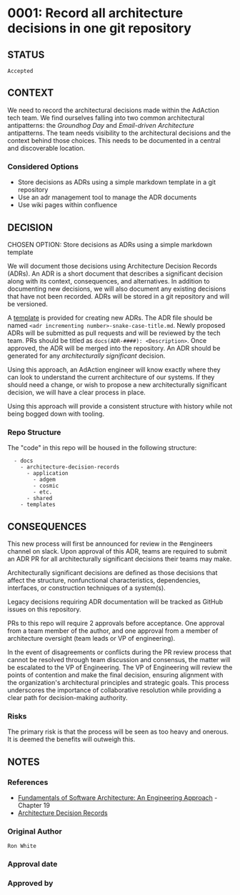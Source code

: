 # 0001: Record all architecture decisions in one git repository

## STATUS

    Accepted

## CONTEXT

We need to record the architectural decisions made within the AdAction
tech team. We find ourselves falling into two common architectural
antipatterns: the *Groundhog Day* and *Email-driven Architecture*
antipatterns. The team needs visibility to the architectural decisions and
the context behind those choices. This needs to be documented in a
central and discoverable location.

### Considered Options
 * Store decisions as ADRs using a simple markdown template in a git
   repository
 * Use an adr management tool to manage the ADR documents
 * Use wiki pages within confluence

## DECISION

CHOSEN OPTION: Store decisions as ADRs using a simple markdown template

We will document those decisions using Architecture Decision Records
(ADRs). An ADR is a short document that describes a significant
decision along with its context, consequences, and alternatives. In
addition to documenting new decisions, we will also document any
existing decisions that have not been recorded. ADRs will be stored in
a git repository and will be versioned.

A [template](../../template/number-adr-title-template.md) is provided
for creating new ADRs. The ADR file should be named `<adr incrementing
number>-snake-case-title.md`. Newly proposed ADRs will be submitted as
pull requests and will be reviewed by the tech team. PRs should be
titled as `docs(ADR-####): <Description>`. Once approved, the ADR will
be merged into the repository. An ADR should be generated for any
*architecturally significant* decision.

Using this approach, an AdAction engineer will know exactly where they
can look to understand the current architecture of our systems.  If
they should need a change, or wish to propose a new architecturally
significant decision, we will have a clear process in place.

Using this approach will provide a consistent structure with history
while not being bogged down with tooling.

### Repo Structure

The "code" in this repo will be housed in the following structure:
```plaintext
  - docs
    - architecture-decision-records
      - application
        - adgem
        - cosmic
        - etc.
      - shared
    - templates
```

## CONSEQUENCES

This new process will first be announced for review in the #engineers
channel on slack. Upon approval of this ADR, teams are required to
submit an ADR PR for all architecturally significant decisions their
teams may make.

Architecturally significant decisions are defined as those decisions
that affect the structure, nonfunctional characteristics,
dependencies, interfaces, or construction techniques of a system(s).

Legacy decisions requiring ADR documentation will be tracked as GitHub
issues on this repository.

PRs to this repo will require 2 approvals before acceptance. One
approval from a team member of the author, and one approval from a
member of architecture oversight (team leads or VP of engineering).

In the event of disagreements or conflicts during the PR review
process that cannot be resolved through team discussion and consensus,
the matter will be escalated to the VP of Engineering. The VP of
Engineering will review the points of contention and make the final
decision, ensuring alignment with the organization's architectural
principles and strategic goals. This process underscores the
importance of collaborative resolution while providing a clear path
for decision-making authority.

### Risks
The primary risk is that the process will be seen as too heavy and
onerous. It is deemed the benefits will outweigh this.

## NOTES

### References
- [Fundamentals of Software Architecture: An Engineering Approach](https://www.amazon.com/Fundamentals-Software-Architecture-Comprehensive-Characteristics/dp/1492043451) - Chapter 19
- [Architecture Decision Records](https://adr.github.io/)

### Original Author
    Ron White

### Approval date

### Approved by
